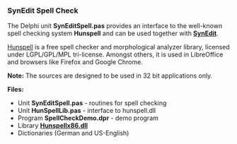 ### SynEdit Spell Check

The Delphi unit **SynEditSpell.pas** provides an interface to the well-known spell
checking system **Hunspell** and can be used together with
[**SynEdit**](https://github.com/SynEdit/SynEdit).

[Hunspell](https://github.com/hunspell/hunspell)
is a free spell checker and morphological analyzer library, licensed under
LGPL/GPL/MPL tri-license. Amongst others, it is used in LibreOffice
and browsers like Firefox and Google Chrome.

**Note:** The sources are designed to be used in 32 bit applications only.

**Files:**
  - Unit **SynEditSpell.pas** - routines for spell checking
  - Unit **HunSpellLib.pas** - interface to hunspell.dll
  - Program **SpellCheckDemo.dpr** - demo program
  - Library [**Hunspellx86.dll**](http://download.crawler-lib.net/NHunspell/) 
  - Dictionaries (German and US-English)
